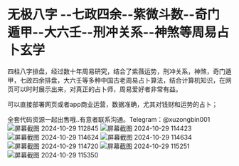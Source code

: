 #  无极八字 --七政四余--紫微斗数--奇门遁甲--大六壬--刑冲关系--神煞等周易占卜玄学
四柱八字排盘，经过数十年周易研究，结合了紫薇运势，刑冲关系，神煞，奇门遁甲，七政四余排盘，大六壬等多种中国古老周易占卜算法，结合计算机知识，在网页可以时时展示出来，对真正的占卜师，周易爱好者非常有益。

可以直接部署网页或者app商业运营，数据准确，尤其对钱财和运势的占卜；

全套代码资源一起出售哦..有意者联系沟通。Telegram：@xuzongbin001
![屏幕截图 2024-10-29 112845](https://github.com/user-attachments/assets/aac0fd9d-5677-4085-b4f8-4ab007a81416)
![屏幕截图 2024-10-29 114423](https://github.com/user-attachments/assets/93d0ffd3-4b22-4ebc-8d9f-2d0a91816e31)
![屏幕截图 2024-10-29 114624](https://github.com/user-attachments/assets/be593f24-d2d6-4498-b102-733f71f76922)
![屏幕截图 2024-10-29 114634](https://github.com/user-attachments/assets/f88cbc80-5b9e-4206-9bb0-fe9f4cefb3dd)
![屏幕截图 2024-10-29 114720](https://github.com/user-attachments/assets/724266c5-8232-4ebb-ad2b-5bcdb5467409)
![屏幕截图 2024-10-29 115251](https://github.com/user-attachments/assets/7e22419c-7894-4f53-ab38-74602c046376)
![屏幕截图 2024-10-29 115350](https://github.com/user-attachments/assets/5688048b-7e8f-4e19-a5af-bcfce89596c7)





